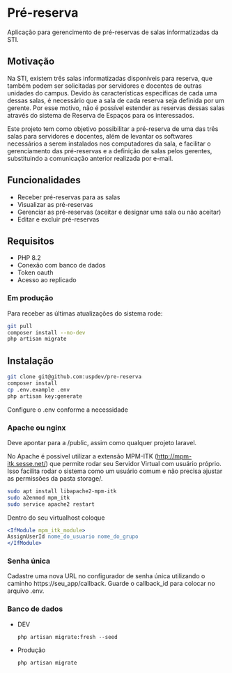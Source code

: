 # Pré-reserva
Aplicação para gerencimento de pré-reservas de salas informatizadas da STI.

## Motivação
Na STI, existem três salas informatizadas disponíveis para reserva, que também podem ser solicitadas por servidores e docentes de outras unidades do campus. Devido às características específicas de cada uma dessas salas, é necessário que a sala de cada reserva seja definida por um gerente. Por esse motivo, não é possível estender as reservas dessas salas através do sistema de Reserva de Espaços para os interessados.

Este projeto tem como objetivo possibilitar a pré-reserva de uma das três salas para servidores e docentes, além de levantar os softwares necessários a serem instalados nos computadores da sala, e facilitar o gerenciamento das pré-reservas e a definição de salas pelos gerentes, substituindo a comunicação anterior realizada por e-mail.

## Funcionalidades

* Receber pré-reservas para as salas
* Visualizar as pré-reservas
* Gerenciar as pré-reservas (aceitar e designar uma sala ou não aceitar)
* Editar e excluir pré-reservas

## Requisitos

* PHP 8.2
* Conexão com banco de dados
* Token oauth
* Acesso ao replicado

### Em produção

Para receber as últimas atualizações do sistema rode:

```sh
git pull
composer install --no-dev
php artisan migrate
```

## Instalação

```sh
git clone git@github.com:uspdev/pre-reserva
composer install
cp .env.example .env
php artisan key:generate
```

Configure o .env conforme a necessidade

### Apache ou nginx

Deve apontar para a <pasta do projeto>/public, assim como qualquer projeto laravel.

No Apache é possivel utilizar a extensão MPM-ITK (http://mpm-itk.sesse.net/) que permite rodar seu Servidor Virtual com usuário próprio. Isso facilita rodar o sistema como um usuário comum e não precisa ajustar as permissões da pasta storage/.

```bash
sudo apt install libapache2-mpm-itk
sudo a2enmod mpm_itk
sudo service apache2 restart
```

Dentro do seu virtualhost coloque

```apache
<IfModule mpm_itk_module>
AssignUserId nome_do_usuario nome_do_grupo
</IfModule>
```

### Senha única

Cadastre uma nova URL no configurador de senha única utilizando o caminho https://seu_app/callback. Guarde o callback_id para colocar no arquivo .env.

### Banco de dados

* DEV

    `php artisan migrate:fresh --seed`

* Produção

    `php artisan migrate`

